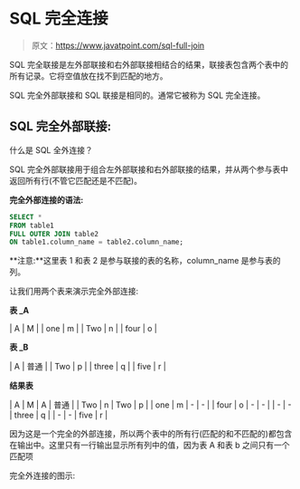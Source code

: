 # SQL 完全连接

> 原文：<https://www.javatpoint.com/sql-full-join>

SQL 完全联接是左外部联接和右外部联接相结合的结果，联接表包含两个表中的所有记录。它将空值放在找不到匹配的地方。

SQL 完全外部联接和 SQL 联接是相同的。通常它被称为 SQL 完全连接。

## SQL 完全外部联接:

什么是 SQL 全外连接？

SQL 完全外部联接用于组合左外部联接和右外部联接的结果，并从两个参与表中返回所有行(不管它匹配还是不匹配)。

**完全外部连接的语法:**

```sql
SELECT *
FROM table1
FULL OUTER JOIN table2
ON table1.column_name = table2.column_name;

```

**注意:**这里表 1 和表 2 是参与联接的表的名称，column_name 是参与表的列。

让我们用两个表来演示完全外部连接:

**表 _A**

| A | M |
| one | m |
| Two | n |
| four | o |

**表 _B**

| A | 普通 |
| Two | p |
| three | q |
| five | r |

**结果表**

| A | M | A | 普通 |
| Two | n | Two | p |
| one | m | - | - |
| four | o | - | - |
| - | - | three | q |
| - | - | five | r |

因为这是一个完全的外部连接，所以两个表中的所有行(匹配的和不匹配的)都包含在输出中。这里只有一行输出显示所有列中的值，因为表 A 和表 b 之间只有一个匹配项

完全外连接的图示:
